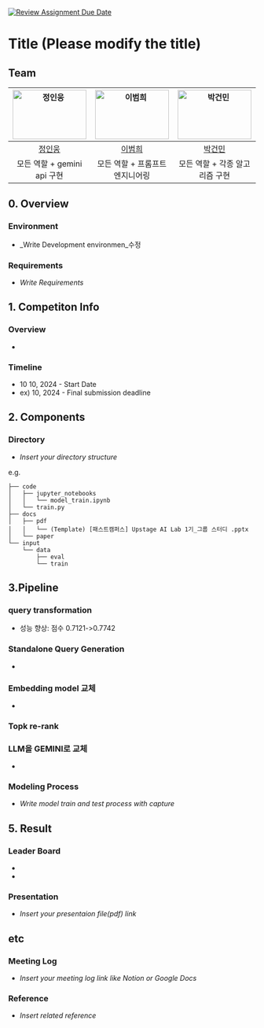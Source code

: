 [![Review Assignment Due Date](https://classroom.github.com/assets/deadline-readme-button-22041afd0340ce965d47ae6ef1cefeee28c7c493a6346c4f15d667ab976d596c.svg)](https://classroom.github.com/a/Tm6AYAOm)
# Title (Please modify the title)
## Team

| <img src="https://drive.google.com/uc?export=view&id=1LHSq2m119E8Vc590kM6PCwBF9quxjY4R" alt="정인웅" width="150" height="100"> | <img src="https://drive.google.com/uc?export=view&id=1Fg7LNgBWTcaBBXEaVLDwI73o6nklBApt" alt="이범희" width="150" height="100">  | <img src="https://drive.google.com/uc?export=view&id=1MYvU2Uur7AySKIpaYOxOyUqvlQHeQvGP" alt="박건민" width="150" height="100"> |
| :--------------------------------------------------------------: | :--------------------------------------------------------------: | :--------------------------------------------------------------: |
|            [정인웅](https://github.com/Messengerwoong)             |            [이범희](https://github.com/tmttd)             |            [박건민](https://github.com/UpstageAILab)             |
|                          모든 역할 + gemini api 구현                             |                    모든 역할 + 프롬프트 엔지니어링                             |                       모든 역할 + 각종 알고리즘 구현                             |

## 0. Overview
### Environment
- _Write Development environmen_수정

### Requirements
- _Write Requirements_

## 1. Competiton Info

### Overview

- 

### Timeline

-  10 10, 2024 - Start Date
- ex)  10, 2024 - Final submission deadline

## 2. Components

### Directory

- _Insert your directory structure_

e.g.
```
├── code
│   ├── jupyter_notebooks
│   │   └── model_train.ipynb
│   └── train.py
├── docs
│   ├── pdf
│   │   └── (Template) [패스트캠퍼스] Upstage AI Lab 1기_그룹 스터디 .pptx
│   └── paper
└── input
    └── data
        ├── eval
        └── train
```

## 3.Pipeline
### query transformation

- 성능 향상: 점수 0.7121->0.7742
### Standalone Query Generation

- 

### Embedding model 교체

- 

### Topk re-rank

### LLM을 GEMINI로 교체

- 

### Modeling Process

- _Write model train and test process with capture_

## 5. Result

### Leader Board

- 
- 

### Presentation

- _Insert your presentaion file(pdf) link_

## etc

### Meeting Log

- _Insert your meeting log link like Notion or Google Docs_

### Reference

- _Insert related reference_
